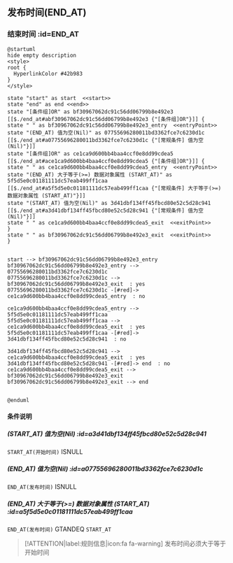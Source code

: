 ## 发布时间(END_AT) <!-- {docsify-ignore-all} -->

   

### 结束时间 :id=END_AT

```plantuml
@startuml
hide empty description
<style>
root {
  HyperlinkColor #42b983
}
</style>

state "start" as start  <<start>>
state "end" as end <<end>>
state "[条件组]OR" as bf30967062dc91c56dd06799b8e492e3 [[$./end_at#abf30967062dc91c56dd06799b8e492e3 {"[条件组]OR"}]] {
state " " as bf30967062dc91c56dd06799b8e492e3_entry  <<entryPoint>>
state "(END_AT) 值为空(Nil)" as 07755696280011bd3362fce7c6230d1c [[$./end_at#a07755696280011bd3362fce7c6230d1c {"[常规条件] 值为空(Nil)"}]]
state "[条件组]OR" as ce1ca9d600bb4baa4ccf0e8dd99cdea5 [[$./end_at#ace1ca9d600bb4baa4ccf0e8dd99cdea5 {"[条件组]OR"}]] {
state " " as ce1ca9d600bb4baa4ccf0e8dd99cdea5_entry  <<entryPoint>>
state "(END_AT) 大于等于(>=) 数据对象属性 (START_AT)" as 5f5d5e0c01181111dc57eab499ff1caa [[$./end_at#a5f5d5e0c01181111dc57eab499ff1caa {"[常规条件] 大于等于(>=) 数据对象属性 (START_AT)"}]]
state "(START_AT) 值为空(Nil)" as 3d41dbf134ff45fbcd80e52c5d28c941 [[$./end_at#a3d41dbf134ff45fbcd80e52c5d28c941 {"[常规条件] 值为空(Nil)"}]]
state " " as ce1ca9d600bb4baa4ccf0e8dd99cdea5_exit  <<exitPoint>>
}
state " " as bf30967062dc91c56dd06799b8e492e3_exit  <<exitPoint>>
}


start --> bf30967062dc91c56dd06799b8e492e3_entry 
bf30967062dc91c56dd06799b8e492e3_entry --> 07755696280011bd3362fce7c6230d1c 
07755696280011bd3362fce7c6230d1c --> bf30967062dc91c56dd06799b8e492e3_exit  : yes
07755696280011bd3362fce7c6230d1c -[#red]-> ce1ca9d600bb4baa4ccf0e8dd99cdea5_entry  : no

ce1ca9d600bb4baa4ccf0e8dd99cdea5_entry --> 5f5d5e0c01181111dc57eab499ff1caa 
5f5d5e0c01181111dc57eab499ff1caa --> ce1ca9d600bb4baa4ccf0e8dd99cdea5_exit  : yes
5f5d5e0c01181111dc57eab499ff1caa -[#red]-> 3d41dbf134ff45fbcd80e52c5d28c941  : no

3d41dbf134ff45fbcd80e52c5d28c941 --> ce1ca9d600bb4baa4ccf0e8dd99cdea5_exit  : yes
3d41dbf134ff45fbcd80e52c5d28c941 -[#red]-> end  : no
ce1ca9d600bb4baa4ccf0e8dd99cdea5_exit --> bf30967062dc91c56dd06799b8e492e3_exit 
bf30967062dc91c56dd06799b8e492e3_exit --> end 


@enduml
```

#### 条件说明

##### (START_AT) 值为空(Nil) :id=a3d41dbf134ff45fbcd80e52c5d28c941



`START_AT(开始时间)` ISNULL 

##### (END_AT) 值为空(Nil) :id=a07755696280011bd3362fce7c6230d1c



`END_AT(发布时间)` ISNULL 

##### (END_AT) 大于等于(>=) 数据对象属性 (START_AT) :id=a5f5d5e0c01181111dc57eab499ff1caa



`END_AT(发布时间)` GTANDEQ  `START_AT`

> [!ATTENTION|label:规则信息|icon:fa fa-warning]
> 发布时间必须大于等于开始时间







